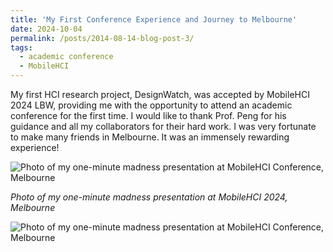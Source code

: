 ```yaml
---
title: 'My First Conference Experience and Journey to Melbourne'
date: 2024-10-04
permalink: /posts/2014-08-14-blog-post-3/
tags:
  - academic conference
  - MobileHCI
---
```


My first HCI research project, DesignWatch, was accepted by MobileHCI 2024 LBW, providing me with the opportunity to attend an academic conference for the first time. I would like to thank Prof. Peng for his guidance and all my collaborators for their hard work. I was very fortunate to make many friends in Melbourne. It was an immensely rewarding experience!

![Photo of my one-minute madness presentation at MobileHCI Conference, Melbourne](https://drive.google.com/uc?export=view&id=1QVTz5IPTW9hLz6jrxKEfVoHwXT6mTuHX)

*Photo of my one-minute madness presentation at MobileHCI 2024, Melbourne*

<img src="https://drive.google.com/uc?export=view&id=1QVTz5IPTW9hLz6jrxKEfVoHwXT6mTuHX" alt="Photo of my one-minute madness presentation at MobileHCI Conference, Melbourne">
